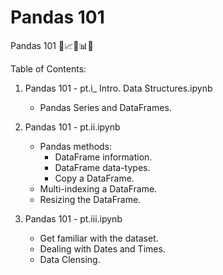 # Pandas 101

Pandas 101 🐼📈🏹📊📐

Table of Contents:

1. Pandas 101 - pt.i_ Intro. Data Structures.ipynb
   * Pandas Series and DataFrames.

2. Pandas 101 - pt.ii.ipynb
   * Pandas methods:
     - DataFrame information.
     - DataFrame data-types.
     - Copy a DataFrame.
   * Multi-indexing a DataFrame.
   * Resizing the DataFrame.
  
  3. Pandas 101 - pt.iii.ipynb
     * Get familiar with the dataset.
     * Dealing with Dates and Times.
     * Data Clensing.

